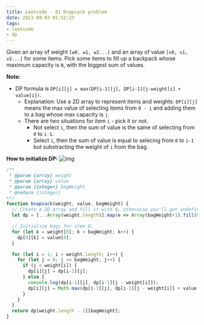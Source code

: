 ```yaml
---
title: Leetcode - 01 Knapsack problem
date: 2021-09-03 01:52:23
tags:
- leetcode
- dp
---
```

Given an array of weight `[w0, w1, w2...]` and an array of value `[v0, v1, v2...]` for some items. Pick some items to fill up a backpack whose maximum capacity is `N`, with the biggest sum of values.

**Note:** 
- DP formula is `DP[i][j] = max(DP[i-1][j], DP[i-1][j-weight[i] + value[i])`.
  - Explanation: Use a 2D array to represent items and weights. `DP[i][j]` means the max value of selecting items from `0 - i` and adding them to a bag whose max capacity is `j`.
  - There are two situations for item `i` - pick it or not.
    - Not select `i`, then the sum of value is the same of selecting from `0` to `i-1`.
    - Select `i`, then the sum of value is equal to selecing from `0` to `i-1` but substracting the weight of `i` from the bag.

**How to initialize DP:**
![img](https://code-thinking.cdn.bcebos.com/pics/%E5%8A%A8%E6%80%81%E8%A7%84%E5%88%92-%E8%83%8C%E5%8C%85%E9%97%AE%E9%A2%9810.jpg)

```javascript
/**
 * @param {array} weight
 * @param {array} value 
 * @param {integer} bagWeight
 * @return {integer}
**/
function knapsack(weight, value, bagWeight) {
  // Create a 2D array and fill it with 0, otherwise you'll get undefined.
  let dp = [...Array(weight.length)].map(e => Array(bagWeight+1).fill(0));

  // Initialize bags for item 0.
  for (let k = weight[0]; k < bagWeight; k++) {
    dp[0][k] = value[0];
  }

  for (let i = 1; i < weight.length; i++) {
    for (let j = 0; j <= bagWeight; j++) {
      if (j < weight[i]) {
        dp[i][j] = dp[i-1][j];
      } else {
        console.log(dp[i-1][j], dp[i-1][j - weight[i]]);
        dp[i][j] = Math.max(dp[i-1][j], dp[i-1][j - weight[i]] + value[i]);
      }
    }
  }
  return dp[weight.length - 1][bagWeight];  
}
```